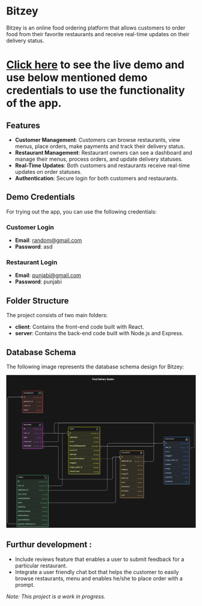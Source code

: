 # Bitzey

Bitzey is an online food ordering platform that allows customers to order food from their favorite restaurants and receive real-time updates on their delivery status.

# [Click here](https://bitzey-rqhc.onrender.com/) to see the live demo and use below mentioned demo credentials to use the functionality of the app.

## Features

- **Customer Management**: Customers can browse restaurants, view menus, place orders, make payments and track their delivery status.
- **Restaurant Management**: Restaurant owners can see a dashboard and manage their menus, process orders, and update delivery statuses.
- **Real-Time Updates**: Both customers and restaurants receive real-time updates on order statuses.
- **Authentication**: Secure login for both customers and restaurants.

## Demo Credentials

For trying out the app, you can use the following credentials:

### Customer Login
- **Email**: random@gmail.com
- **Password**: asd

### Restaurant Login
- **Email**: punjabi@gmail.com
- **Password**: punjabi

## Folder Structure

The project consists of two main folders:
- **client**: Contains the front-end code built with React.
- **server**: Contains the back-end code built with Node.js and Express.

## Database Schema

The following image represents the database schema design for Bitzey:

![Database Schema](https://github.com/Chaitanya-06-08/Bitzey/blob/main/server/public/Bitzey_DB_Schema.png)

## Furthur development :

- Include reviews feature that enables a user to submit feedback for a particular restaurant.
- Integrate a user friendly chat bot that helps the customer to easily browse restaurants, menu and enables he/she to place order with a prompt.
  
*Note: This project is a work in progress.*
